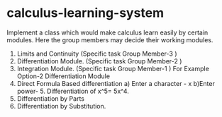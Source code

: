# calculus-learning-system
Implement a class which would make calculus learn easily
by certain modules. Here the group members may decide
their working modules.
1) Limits and Continuity (Specific task Group Member-3 )
2) Differentiation Module. (Specific task Group Member-2 )
3) Integration Module. (Specific task Group Member-1 )
For Example
Option-2
 Differentiation Module
1) Direct Formula Based differentiation
a) Enter a character - x
b)Enter power- 5.
 Differentiation of x^5= 5x^4.
2) Differentiation by Parts
3) Differentiation by Substitution.
